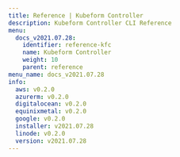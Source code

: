 ```yaml
---
title: Reference | Kubeform Controller
description: Kubeform Controller CLI Reference
menu:
  docs_v2021.07.28:
    identifier: reference-kfc
    name: Kubeform Controller
    weight: 10
    parent: reference
menu_name: docs_v2021.07.28
info:
  aws: v0.2.0
  azurerm: v0.2.0
  digitalocean: v0.2.0
  equinixmetal: v0.2.0
  google: v0.2.0
  installer: v2021.07.28
  linode: v0.2.0
  version: v2021.07.28
---
```


